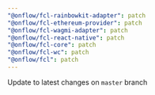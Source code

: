 ```yaml
---
"@onflow/fcl-rainbowkit-adapter": patch
"@onflow/fcl-ethereum-provider": patch
"@onflow/fcl-wagmi-adapter": patch
"@onflow/fcl-react-native": patch
"@onflow/fcl-core": patch
"@onflow/fcl-wc": patch
"@onflow/fcl": patch
---
```


Update to latest changes on `master` branch

